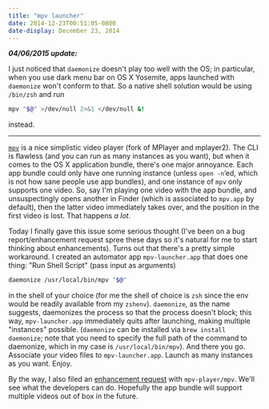 ```yaml
---
title: "mpv launcher"
date: 2014-12-23T00:51:05-0800
date-display: December 23, 2014
---
```

**_04/06/2015 update:_**

I just noticed that `daemonize` doesn't play too well with the OS; in particular, when you use dark menu bar on OS X Yosemite, apps launched with `daemonize` won't conform to that. So a native shell solution would be using `/bin/zsh` and run

```zsh
mpv "$@" >/dev/null 2>&1 </dev/null &!
```

instead.

---

[`mpv`](http://mpv.io) is a nice simplistic video player (fork of MPlayer and mplayer2). The CLI is flawless (and you can run as many instances as you want), but when it comes to the OS X application bundle, there's one major annoyance. Each app bundle could only have one running instance (unless `open -n`’ed, which is not how sane people use app bundles), and one instance of `mpv` only supports one video. So, say I'm playing one video with the app bundle, and unsuspectingly opens another in Finder (which is associated to `mpv.app` by default), then the latter video immediately takes over, and the position in the first video is lost. That happens *a lot*.

Today I finally gave this issue some serious thought (I've been on a bug report/enhancement request spree these days so it's natural for me to start thinking about enhancements). Turns out that there's a pretty simple workaround. I created an automator app `mpv-launcher.app` that does one thing: "Run Shell Script" (pass input as arguments)

```bash
daemonize /usr/local/bin/mpv "$@"
```

in the shell of your choice (for me the shell of choice is `zsh` since the env would be readily available from my `zshenv`). `daemonize`, as the name suggests, daemonizes the process so that the process doesn't block; this way, `mpv-launcher.app` immediately quits after launching, making multiple "instances" possible. (`daemonize` can be installed via `brew install daemonize`; note that you need to specify the full path of the command to daemonize, which in my case is `/usr/local/bin/mpv`). And there you go. Associate your video files to `mpv-launcher.app`. Launch as many instances as you want. Enjoy.

By the way, I also filed an [enhancement request](https://github.com/mpv-player/mpv/issues/1377) with `mpv-player/mpv`. We'll see what the developers can do. Hopefully the app bundle will support multiple videos out of box in the future.
